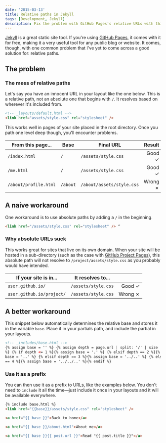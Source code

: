 ```yaml
---
date: '2015-03-13'
title: Relative paths in Jekyll
tags: [Development, Jekyll]
description: Fix the problem with GitHub Pages's relative URLs with this snippet.
---
```


[Jekyll] is a great static site tool. If you're using [GitHub Pages][gh-pages], it comes with it for free, making it a very useful tool for any public blog or website. It comes, though, with one common problem that I've yet to come across a good solution for: relative paths.

<next-block title="Why are relative paths a problem?"></next-block>

## The problem

### The mess of relative paths

Let's say you have an innocent URL in your layout like the one below. This is a relative path, not an absolute one that begins with `/`. It resolves based on wherever it's included from.

```html
<!-- _layouts/default.html -->
<link href="assets/style.css" rel="stylesheet" />
```

This works well in pages of your site placed in the root directory. Once you path one level deep though, you'll encounter problems.

| From this page...     | Base     | Final URL                 |  Result |
| --------------------- | -------- | ------------------------- | ------: |
| `/index.html`         | `/`      | `/assets/style.css`       |  Good ✓ |
| `/me.html`            | `/`      | `/assets/style.css`       |  Good ✓ |
| `/about/profile.html` | `/about` | `/about/assets/style.css` | Wrong ✗ |

<!-- {.-wide} -->

<next-block title="How do we usually work around them?"></next-block>

## A naive workaround

One workaround is to use absolute paths by adding a `/` in the beginning.

```html
<link href="/assets/style.css" rel="stylesheet" /> ^
```

<!-- {.-wide} -->

### Why absolute URLs suck

This works great for sites that live on its own domain. When your site will be hosted in a sub-directory (such as the case with [GitHub Project Pages][gh-pages]), this absolute path will not resolve to `/project/assets/style.css` as you probably would have intended.

| If your site is in...     | It resolves to...   |         |
| ------------------------- | ------------------- | ------: |
| `user.github.io/`         | `/assets/style.css` |  Good ✓ |
| `user.github.io/project/` | `/assets/style.css` | Wrong ✗ |

<!-- {.-wide} -->

<next-block title="Let's look at a better workaround."></next-block>

## A better workaround

This snippet below automatically determines the relative base and stores it in the variable `base`. Place it in your partials path, and include the partial in your layouts.

```html
<!-- _includes/base.html -->
{% assign base = '' %} {% assign depth = page.url | split: '/' | size | minus: 1
%} {% if depth <= 1 %}{% assign base = '.' %} {% elsif depth == 2 %}{% assign
base = '..' %} {% elsif depth == 3 %}{% assign base = '../..' %} {% elsif depth
== 4 %}{% assign base = '../../..' %}{% endif %}
```

<!-- {.-wide} -->

### Use it as a prefix

You can then use it as a prefix to URLs, like the examples below. You don't need to `include` it all the time—just include it once in your layouts and it will be available everywhere.

```html
{% include base.html %}
<link href="{{base}}/assets/style.css" rel="stylesheet" />
```

```html
<a href="{{ base }}">Back to home</a>
```

```html
<a href="{{ base }}/about.html">About me</a>
```

```html
<a href="{{ base }}{{ post.url }}">Read "{{ post.title }}"</a>
```

[jekyll]: http://jekyllrb.com/
[gh-pages]: http://pages.github.com/
